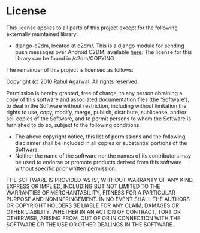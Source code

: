 # License

This license applies to all parts of this project except for the following externally maintained library:

- django-c2dm, located at c2dm/.  This is a django module for sending push messages over Android C2DM, available [here](http://github.com/scottferg/django-c2dm). The license for this library can be found in /c2dm/COPYING

The remainder of this project is licensed as follows:

Copyright (c) 2010 Rahul Agarwal.
All rights reserved.

Permission is hereby granted, free of charge, to any person obtaining a copy of this software and associated documentation files (the 'Software'), to deal in the Software without restriction, including without limitation the rights to use, copy, modify, merge, publish, distribute, sublicense, and/or sell copies of the Software, and to permit persons to whom the Software is furnished to do so, subject to the following conditions:

- The above copyright notice, this list of permissions and the following disclaimer shall be included in all copies or substantial portions of the Software.
- Neither the name of the software nor the names of its contributors may be used to endorse or promote products derived from this software without specific prior written permission.

THE SOFTWARE IS PROVIDED 'AS IS', WITHOUT WARRANTY OF ANY KIND, EXPRESS OR IMPLIED, INCLUDING BUT NOT LIMITED TO THE WARRANTIES OF MERCHANTABILITY, FITNESS FOR A PARTICULAR PURPOSE AND NONINFRINGEMENT. IN NO EVENT SHALL THE AUTHORS OR COPYRIGHT HOLDERS BE LIABLE FOR ANY CLAIM, DAMAGES OR OTHER LIABILITY, WHETHER IN AN ACTION OF CONTRACT, TORT OR OTHERWISE, ARISING FROM, OUT OF OR IN CONNECTION WITH THE SOFTWARE OR THE USE OR OTHER DEALINGS IN THE SOFTWARE.